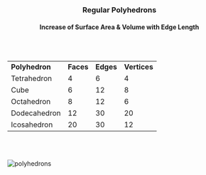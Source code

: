 <h3 ALIGN=CENTER>Regular Polyhedrons</h3>
<h4 ALIGN=CENTER>Increase of Surface Area & Volume with Edge Length</h4>

<br>
<br>
<TABLE>
  
<TR><TD><b>Polyhedron</b></TD>   <TD><b>Faces</b></TD>  <TD><b>Edges</b></TD>  <TD><b>Vertices</b></TD></TR>

<TR><TD>Tetrahedron</TD>  <TD>4</TD>      <TD>6</TD>      <TD>4</TD></TR>
<TR><TD>Cube</TD>         <TD>6</TD>      <TD>12</TD>     <TD>8</TD></TR>
<TR><TD>Octahedron</TD>   <TD>8</TD>      <TD>12</TD>     <TD>6</TD></TR>
<TR><TD>Dodecahedron</TD> <TD>12</TD>     <TD>30</TD>     <TD>20</TD></TR>
<TR><TD>Icosahedron</TD>  <TD>20</TD>     <TD>30</TD>     <TD>12</TD></TR>
</TABLE>
<br>
<br>

![polyhedrons](https://user-images.githubusercontent.com/39850866/51090787-a2a3a680-174f-11e9-9e21-ac220db4c9bc.png)
